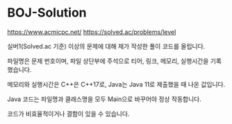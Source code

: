 # BOJ-Solution
https://www.acmicpc.net/
https://solved.ac/problems/level

실버1(Solved.ac 기준) 이상의 문제에 대해 제가 작성한 풀이 코드를 올립니다.

파일명은 문제 번호이며, 파일 상단부에 주석으로 티어, 링크, 메모리, 실행시간을 기록했습니다.

메모리와 실행시간은 C++은 C++17로, Java는 Java 11로 제출했을 때 나온 값입니다. 

Java 코드는 파일명과 클래스명을 모두 Main으로 바꾸어야 정상 작동합니다.

코드가 비효율적이거나 결함이 있을 수 있습니다.
